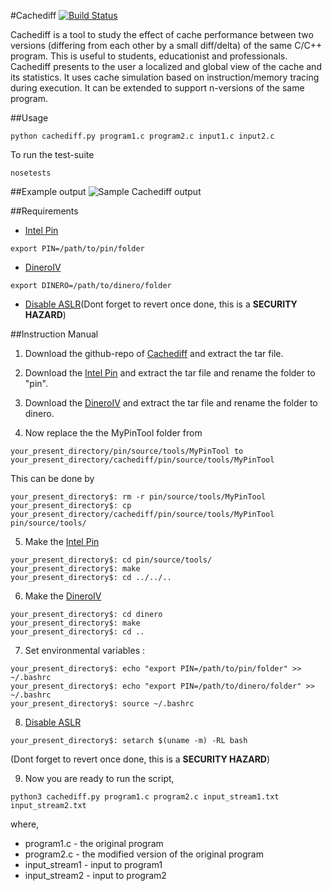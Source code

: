 #Cachediff     [![Build Status](https://travis-ci.org/sahutd/cachediff.svg?branch=master)](https://travis-ci.org/sahutd/cachediff)

Cachediff is a tool to study the effect of cache performance between two versions (differing from each other by a small diff/delta) of the same C/C++ program.
This is useful to students, educationist and professionals. Cachediff presents to the user a localized and global view of the cache and its statistics. It uses cache simulation based on instruction/memory tracing during execution. It can be extended to support n-versions of the same program.

##Usage
```
python cachediff.py program1.c program2.c input1.c input2.c
```
To run the test-suite

```
nosetests
```

##Example output
![Sample Cachediff output](http://i.imgur.com/BmHT8sV.png)

##Requirements
* [Intel Pin](https://software.intel.com/en-us/articles/pin-a-binary-instrumentation-tool-downloads)
```
export PIN=/path/to/pin/folder
```
* [DineroIV](http://pages.cs.wisc.edu/~markhill/DineroIV/)
```
export DINERO=/path/to/dinero/folder
```
* [Disable ASLR](http://askubuntu.com/questions/318315/how-can-i-temporarily-disable-aslr-address-space-layout-randomization)(Dont forget to revert once done, this is a **SECURITY HAZARD**)

##Instruction Manual
1. Download the github-repo of [Cachediff](https://github.com/sahutd/cachediff.git) and extract the tar file.

2. Download the [Intel Pin](https://software.intel.com/en-us/articles/pin-a-binary-instrumentation-tool-downloads) and extract the tar file and rename the folder to "pin".

3. Download the [DineroIV](http://pages.cs.wisc.edu/~markhill/DineroIV/) and extract the tar file and rename the folder to dinero.

4. Now replace the the MyPinTool folder from 
```
your_present_directory/pin/source/tools/MyPinTool to your_present_directory/cachediff/pin/source/tools/MyPinTool
```
This can be done by 
```
your_present_directory$: rm -r pin/source/tools/MyPinTool
your_present_directory$: cp your_present_directory/cachediff/pin/source/tools/MyPinTool    pin/source/tools/
```
 
5. Make the [Intel Pin](https://software.intel.com/en-us/articles/pin-a-binary-instrumentation-tool-downloads)
```
your_present_directory$: cd pin/source/tools/
your_present_directory$: make
your_present_directory$: cd ../../..
```

6. Make the [DineroIV](http://pages.cs.wisc.edu/~markhill/DineroIV/)
```
your_present_directory$: cd dinero
your_present_directory$: make
your_present_directory$: cd ..
```

7. Set environmental variables :
```
your_present_directory$: echo "export PIN=/path/to/pin/folder" >> ~/.bashrc
your_present_directory$: echo "export PIN=/path/to/dinero/folder" >> ~/.bashrc
your_present_directory$: source ~/.bashrc
```

8. [Disable ASLR](http://askubuntu.com/questions/318315/how-can-i-temporarily-disable-aslr-address-space-layout-randomization)
```
your_present_directory$: setarch $(uname -m) -RL bash
```
(Dont forget to revert once done, this is a **SECURITY HAZARD**)

9. Now you are ready to run the script,
```
python3 cachediff.py program1.c program2.c input_stream1.txt input_stream2.txt
```
where,
- program1.c - the original program
- program2.c - the modified version of the original program
- input_stream1 - input to program1
- input_stream2 - input to program2

